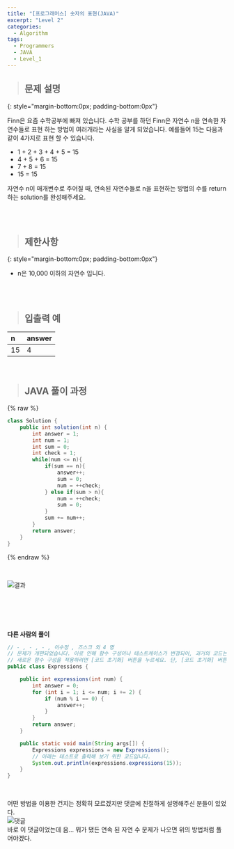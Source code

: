 ```yaml
---
title: "[프로그래머스] 숫자의 표현(JAVA)"
excerpt: "Level 2"
categories: 
  - Algorithm
tags: 
  - Programmers
  - JAVA
  - Level_1
---
```



> ## 문제 설명
{: style="margin-bottom:0px; padding-bottom:0px"}

Finn은 요즘 수학공부에 빠져 있습니다. 수학 공부를 하던 Finn은 자연수 n을 연속한 자연수들로 표현 하는 방법이 여러개라는 사실을 알게 되었습니다. 예를들어 15는 다음과 같이 4가지로 표현 할 수 있습니다.

- 1 + 2 + 3 + 4 + 5 = 15
- 4 + 5 + 6 = 15
- 7 + 8 = 15
- 15 = 15

자연수 n이 매개변수로 주어질 때, 연속된 자연수들로 n을 표현하는 방법의 수를 return하는 solution를 완성해주세요.

<br><br>


> ## 제한사항
{: style="margin-bottom:0px; padding-bottom:0px"}

- n은 10,000 이하의 자연수 입니다.
<br>
<br>


> ## 입출력 예

|n|answer|
|:------|:------|
|15|4|


<br>

> ## JAVA 풀이 과정

{% raw %}

```java
class Solution {
    public int solution(int n) {
        int answer = 1;
        int num = 1;
        int sum = 0;
        int check = 1;
        while(num <= n){
            if(sum == n){
                answer++; 
                sum = 0;
                num = ++check;
            } else if(sum > n){
                num = ++check;
                sum = 0;
            }
            sum += num++;
        }
        return answer;
    }
}
```

{% endraw %}

<br>

![결과](https://user-images.githubusercontent.com/70805241/120934547-acbc0a80-c739-11eb-8463-38b4e8b19cf6.png)

 <br>





<br><br>


**다른 사람의 풀이** <br>

```java
// - , - , - , 이수정 , 즈스크 외 4 명
// 문제가 개편되었습니다. 이로 인해 함수 구성이나 테스트케이스가 변경되어, 과거의 코드는 동작하지 않을 수 있습니다.
// 새로운 함수 구성을 적용하려면 [코드 초기화] 버튼을 누르세요. 단, [코드 초기화] 버튼을 누르면 작성 중인 코드는 사라집니다.
public class Expressions {

    public int expressions(int num) {
        int answer = 0;
        for (int i = 1; i <= num; i += 2) {
            if (num % i == 0) {
                answer++;
            }
        }
        return answer;
    }

    public static void main(String args[]) {
        Expressions expressions = new Expressions();
        // 아래는 테스트로 출력해 보기 위한 코드입니다.
        System.out.println(expressions.expressions(15));
    }
}

```

<br> 

어떤 방법을 이용한 건지는 정확히 모르겠지만 댓글에 친절하게 설명해주신 분들이 있었다.<br>  ![댓글](https://user-images.githubusercontent.com/70805241/120934992-b7779f00-c73b-11eb-8e5e-3521b025f77d.png) <br>
바로 이 댓글이었는데 음... 뭐가 됐든 연속 된 자연 수 문제가 나오면 위의 방법처럼 풀어야겠다. <br> 

